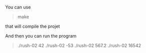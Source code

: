 You can use

> make

that will compile the projet


And then you can run the program

> ./rush-02 42
> ./rush-02 -53
> ./rush-02 567.2
> ./rush-02 16542

